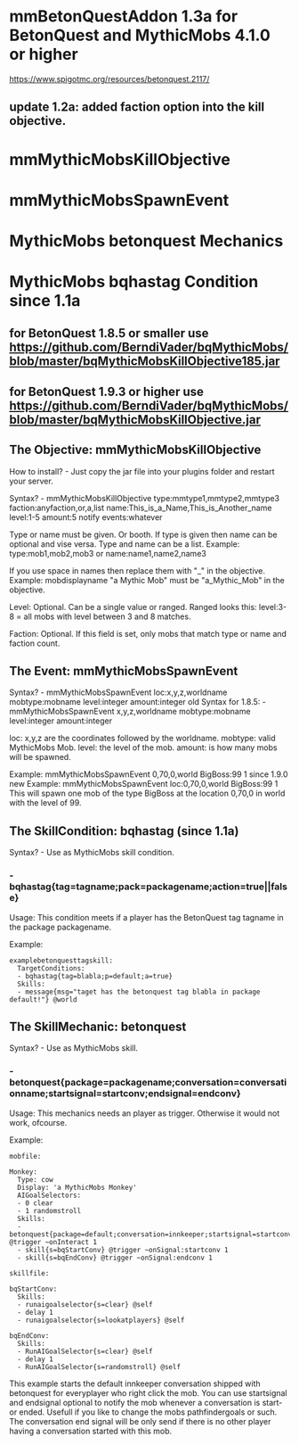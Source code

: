 # mmBetonQuestAddon 1.3a for BetonQuest and MythicMobs 4.1.0 or higher
https://www.spigotmc.org/resources/betonquest.2117/

## update 1.2a: added faction option into the kill objective.

# mmMythicMobsKillObjective
# mmMythicMobsSpawnEvent
# MythicMobs betonquest Mechanics
# MythicMobs bqhastag Condition since 1.1a

## for BetonQuest 1.8.5 or smaller use https://github.com/BerndiVader/bqMythicMobs/blob/master/bqMythicMobsKillObjective185.jar
## for BetonQuest 1.9.3 or higher use https://github.com/BerndiVader/bqMythicMobs/blob/master/bqMythicMobsKillObjective.jar


## The Objective: mmMythicMobsKillObjective

How to install? - Just copy the jar file into your plugins folder and restart your server.

Syntax? - mmMythicMobsKillObjective type:mmtype1,mmtype2,mmtype3 faction:anyfaction,or,a,list name:This_is_a_Name,This_is_Another_name level:1-5 amount:5 notify events:whatever

Type or name must be given. Or booth. If type is given then name can be optional and vise versa. Type and name can be a list. Example: type:mob1,mob2,mob3 or name:name1,name2,name3

If you use space in names then replace them with "_" in the objective. Example: mobdisplayname "a Mythic Mob" must be "a_Mythic_Mob" in the objective.

Level: Optional. Can be a single value or ranged. Ranged looks this: level:3-8 = all mobs with level between 3 and 8 matches.

Faction: Optional. If this field is set, only mobs that match type or name and faction count.


## The Event: mmMythicMobsSpawnEvent

Syntax? - mmMythicMobsSpawnEvent loc:x,y,z,worldname mobtype:mobname level:integer amount:integer
old Syntax for 1.8.5: - mmMythicMobsSpawnEvent x,y,z,worldname mobtype:mobname level:integer amount:integer


loc: x,y,z are the coordinates followed by the worldname. 
mobtype: valid MythicMobs Mob.
level: the level of the mob. 
amount: is how many mobs will be spawned.

Example: mmMythicMobsSpawnEvent 0,70,0,world BigBoss:99 1
since 1.9.0 new Example: mmMythicMobsSpawnEvent loc:0,70,0,world BigBoss:99 1
This will spawn one mob of the type BigBoss at the location 0,70,0 in world with the level of 99.



## The SkillCondition: bqhastag (since 1.1a)

Syntax? - Use as MythicMobs skill condition.

### - bqhastag{tag=tagname;pack=packagename;action=true||false}

Usage: This condition meets if a player has the BetonQuest tag tagname in the package packagename.

Example:
```
examplebetonquesttagskill:
  TargetConditions:
  - bqhastag{tag=blabla;p=default;a=true}
  Skills:
  - message{msg="taget has the betonquest tag blabla in package default!"} @world
```



## The SkillMechanic: betonquest

Syntax? - Use as MythicMobs skill. 

### - betonquest{package=packagename;conversation=conversationname;startsignal=startconv;endsignal=endconv}

Usage: This mechanics needs an player as trigger. Otherwise it would not work, ofcourse.

Example:
```
mobfile:

Monkey:
  Type: cow
  Display: 'a MythicMobs Monkey'
  AIGoalSelectors:
  - 0 clear
  - 1 randomstroll
  Skills:
  - betonquest{package=default;conversation=innkeeper;startsignal=startconv;endsignal=endconv} @trigger ~onInteract 1
  - skill{s=bqStartConv} @trigger ~onSignal:startconv 1
  - skill{s=bqEndConv} @trigger ~onSignal:endconv 1

skillfile:

bqStartConv:
  Skills:
  - runaigoalselector{s=clear} @self
  - delay 1
  - runaigoalselector{s=lookatplayers} @self
  
bqEndConv:
  Skills:
  - RunAIGoalSelector{s=clear} @self
  - delay 1
  - RunAIGoalSelector{s=randomstroll} @self
```

This example starts the default innkeeper conversation shipped with betonquest for everyplayer who right click the mob. You can use startsignal and endsignal optional to notify the mob whenever a conversation is start- or ended. Usefull if you like to change the mobs pathfindergoals or such. The conversation end signal will be only send if there is no other player having a conversation started with this mob.
